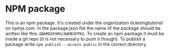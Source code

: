 # NPM package

This is an npm package. It's created under the organization _ticketingtutorial_ on npmjs.com. In the package.json file the name of the package should be written like this: `@NAMEOFORG/NAMEOFPKG`. To create an npm package it must be inside a git repo (it is not necessary to push it though). To publish a package write `npm publish --access public` in the correct directory.
